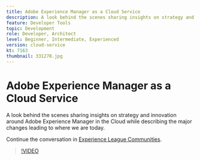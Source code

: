 ```yaml
---
title: Adobe Experience Manager as a Cloud Service
description: A look behind the scenes sharing insights on strategy and innovation around Adobe Experience Manager in the Cloud while describing the major changes leading to where we are today.
feature: Developer Tools
topic: Development
role: Developer, Architect
level: Beginner, Intermediate, Experienced
version: cloud-service
kt: 7163
thumbnail: 331278.jpg
---
```


# Adobe Experience Manager as a Cloud Service

A look behind the scenes sharing insights on strategy and innovation around Adobe Experience Manager in the Cloud while describing the major changes leading to where we are today.

Continue the conversation in [Experience League Communities](http://adobe.ly/36Yd3v6).

>[!VIDEO](https://video.tv.adobe.com/v/331278/?quality=12&learn=on&hidetitle=true)